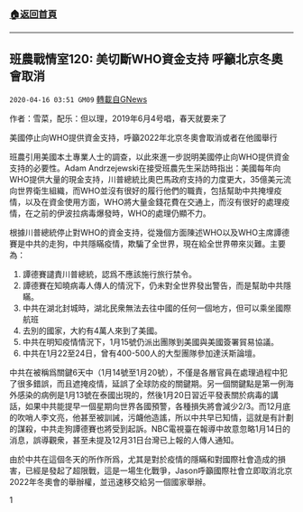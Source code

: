 ###  [:house:返回首頁](https://github.com/ourhimalayas/txt)
---

## 班農戰情室120: 美切斷WHO資金支持 呼籲北京冬奧會取消
`2020-04-16 03:51 GM09` [轉載自GNews](https://gnews.org/zh-hant/174235/)

作者：雪菜，配乐：但以理，2019年6月4号唱，春天就要来了

美國停止向WHO提供資金支持，呼籲2022年北京冬奧會取消或者在他國舉行

班農引用美國本土專業人士的調查，以此來進一步説明美國停止向WHO提供資金支持的必要性。Adam Andrzejewski在接受班農先生采訪時指出：美國每年向WHO提供大量的現金支持，川普總統比奧巴馬政府支持的力度更大，35億美元流向世界衛生組織，而WHO並沒有很好的履行他們的職責，包括幫助中共掩埋疫情，以及在資金使用方面，WHO將大量金錢花費在交通上，而沒有很好的處理疫情，在之前的伊波拉病毒爆發時，WHO的處理仍顯不力。

根據川普總統停止對WHO的資金支持，從幾個方面陳述WHO以及WHO主席譚德賽是中共的走狗，中共隱瞞疫情，欺騙了全世界，現在給全世界帶來災難。主要為：

1. 譚德賽譴責川普總統，認爲不應該施行旅行禁令。
2. 譚德賽在知曉病毒人傳人的情況下，仍未對全世界發出警告，而是幫助中共隱瞞。
3. 中共在湖北封城時，湖北民衆無法去往中國的任何一個地方，但可以乘坐國際航班
4. 去別的國家，大約有4萬人來到了美國。
5. 中共在明知疫情情況下，1月15號仍派出團隊到美國與美國簽署貿易協議。
6. 中共在1月22至24日，曾有400-500人的大型團隊參加達沃斯論壇。


中共在被稱爲關鍵6天中（1月14號至1月20號），不僅是各層官員在處理過程中犯了很多錯誤，而且遮掩疫情，延誤了全球防疫的關鍵期。另一個關鍵點是第一例海外感染的病例是1月13號在泰國出現的，然後1月20日習近平發表關於病毒的講話，如果中共能提早一個星期向世界各國預警，各種損失將會減少2/3。而12月底的吹哨人李文亮，他甚至被訓誡，污衊他造謠，所以中共早已知情，這就是有計劃的謀殺，中共走狗譚德賽也將受到起訴。NBC電視臺在報導中故意忽略1月14日的消息，誤導觀衆，甚至未提及12月31日台灣已上報的人傳人通知。

由於中共在這個冬天的所作所爲，尤其是對於疫情的隱瞞和對國際社會造成的損害，已經是發起了超限戰，這是一場生化戰爭，Jason呼籲國際社會立即取消北京2022年冬奧會的舉辦權，並迅速移交給另一個國家舉辦。

1
